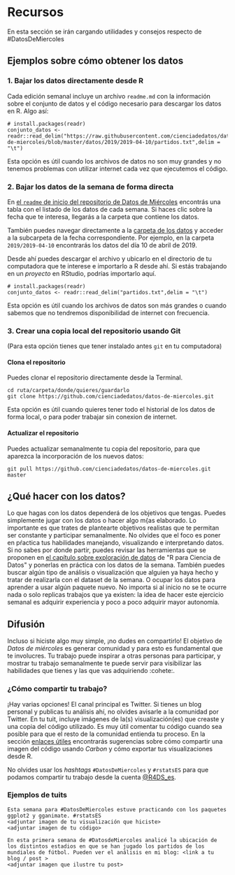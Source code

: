 # Recursos

En esta sección se irán cargando utilidades y consejos respecto de #DatosDeMiercoles

## Ejemplos sobre cómo obtener los datos

### 1. Bajar los datos directamente desde R

Cada edición semanal incluye un archivo `readme.md` con la información sobre el conjunto de datos y el código necesario para descargar los datos en R. Algo así: 

```
# install.packages(readr)
conjunto_datos <- readr::read_delim("https://raw.githubusercontent.com/cienciadedatos/datos-de-miercoles/blob/master/datos/2019/2019-04-10/partidos.txt",delim = "\t")
```

Esta opción es útil cuando los archivos de datos no son muy grandes y no tenemos problemas con utilizar internet cada vez que ejecutemos el código.

### 2. Bajar los datos de la semana de forma directa

En [el `readme` de inicio del repositorio de Datos de Miércoles](https://github.com/cienciadedatos/datos-de-miercoles) encontrás una tabla con el listado de los datos de cada semana. Si haces clic sobre la fecha que te interesa, llegarás a la carpeta que contiene los datos. 

También puedes navegar directamente a la [carpeta de los datos](https://github.com/cienciadedatos/datos-de-miercoles/tree/master/datos) y acceder a la subcarpeta de la fecha correspondiente. Por ejemplo, en la carpeta `2019/2019-04-10` encontrarás los datos del día 10 de abril de 2019. 

Desde ahí puedes descargar el archivo y ubicarlo en el directorio de tu computadora que te interese e importarlo a R desde ahí. Si estás trabajando en un _proyecto_ en RStudio, podrías importarlo aquí. 

```
# install.packages(readr)
conjunto_datos <- readr::read_delim("partidos.txt",delim = "\t")

```
Esta opción es útil cuando los archivos de datos son más grandes o cuando sabemos que no tendremos disponibilidad de internet con frecuencia.

### 3. Crear una copia local del repositorio usando Git

(Para esta opción tienes que tener instalado antes `git` en tu computadora)

#### Clona el repositorio

Puedes clonar el repositorio directamente desde la Terminal.
```
cd ruta/carpeta/donde/quieres/guardarlo
git clone https://github.com/cienciadedatos/datos-de-miercoles.git
```

Esta opción es útil cuando quieres tener todo el historial de los datos de forma local, o para poder trabajar sin conexion de internet.

#### Actualizar el repositorio 

Puedes actualizar semanalmente tu copia del repositorio, para que aparezca la incorporación de los nuevos datos:

```
git pull https://github.com/cienciadedatos/datos-de-miercoles.git master
```

## ¿Qué hacer con los datos?

Lo que hagas con los datos dependerá de los objetivos que tengas. Puedes simplemente jugar con los datos o hacer algo m{as elaborado. Lo importante es que trates de plantearte objetivos realistas que te permitan ser constante y participar semanalmente. No olvides que el foco es poner en pŕactica tus habilidades manejando, visualizando e interpretando datos. 
Si no sabes por donde partir, puedes revisar las herramientas que se proponen en [el capítulo sobre exploración de datos](https://es.r4ds.hadley.nz/explora-introduccion.html) de "R para Ciencia de Datos" y ponerlas en práctica con los datos de la semana. También puedes buscar algún tipo de análisis o visualización que alguien ya haya hecho y tratar de realizarla con el dataset de la semana. O ocupar los datos para aprender a usar algún paquete nuevo. 
No importa si al inicio no se te ocurre nada o solo replicas trabajos que ya existen: la idea de hacer este ejercicio semanal es adquirir experiencia y poco a poco adquirir mayor autonomía. 

## Difusión

Incluso si hiciste algo muy simple, ¡no dudes en compartirlo! El objetivo de _Datos de miércoles_ es generar comunidad y para esto es fundamental que te involucres. Tu trabajo puede inspirar a otras personas para participar, y mostrar tu trabajo semanalmente te puede servir para visibilizar las habilidades que tienes y las que vas adquiriendo :cohete:.  


### ¿Cómo compartir tu trabajo?

¡Hay varias opciones!
El canal principal es Twitter. Si tienes un blog personal y publicas tu análisis ahí, no olvides avisarle a la comunidad por Twitter.
En tu tuit, incluye imágenes de la(s) visualización(es) que creaste y una copia del código utilizado. Es muy útil comentar tu código cuando sea posible para que el resto de la comunidad entienda tu proceso. En la sección [enlaces útiles](https://github.com/cienciadedatos/datos-de-miercoles#enlaces-%C3%BAtiles) encontrarás sugerencias sobre cómo compartir una imagen del código usando _Carbon_ y cómo exportar tus visualizaciones desde R.

No olvides usar los _hashtags_ `#DatosDeMiercoles` y `#rstatsES` para que podamos compartir tu trabajo desde la cuenta [@R4DS_es](https://twitter.com/r4ds_es).


### Ejemplos de tuits

```
Esta semana para #DatosDeMiercoles estuve practicando con los paquetes ggplot2 y gganimate. #rstatsES
<adjuntar imagen de tu visualización que hiciste>
<adjuntar imagen de tu código>
```

```
En esta primera semana de #DatosdeMiercoles analicé la ubicación de los distintos estadios en que se han jugado los partidos de los mundiales de fútbol. Pueden ver el análisis en mi blog: <link a tu blog / post >
<adjuntar imagen que ilustre tu post>
```
